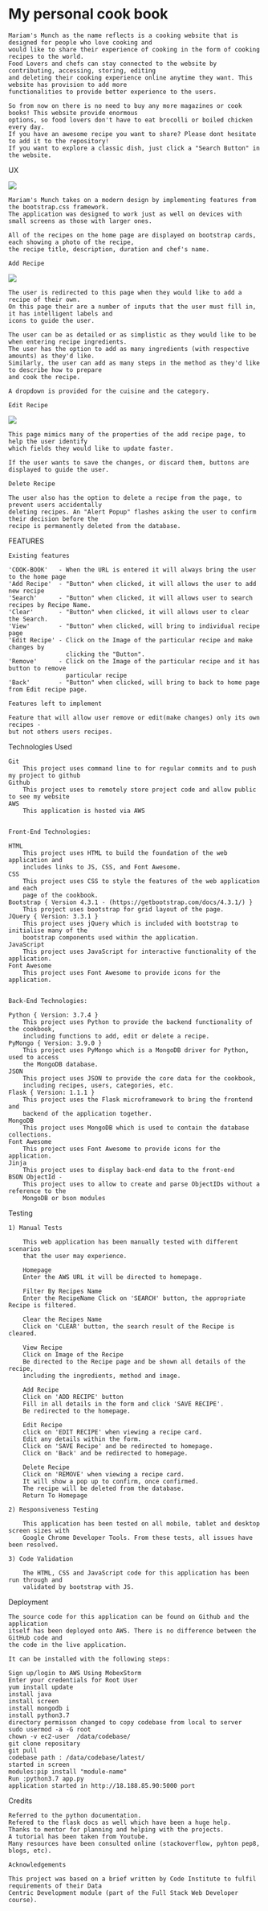 # My personal cook book
		
	Mariam's Munch as the name reflects is a cooking website that is designed for people who love cooking and 
	would like to share their experience of cooking in the form of cooking recipes to the world. 
	Food Lovers and chefs can stay connected to the website by contributing, accessing, storing, editing 
	and deleting their cooking experience online anytime they want. This website has provision to add more 
	functionalities to provide better experience to the users.
		
	So from now on there is no need to buy any more magazines or cook books! This website provide enormous 
	options, so food lovers don't have to eat brocolli or boiled chicken every day. 
	If you have an awesome recipe you want to share? Please dont hesitate to add it to the repository! 
	If you want to explore a classic dish, just click a "Search Button" in the website.
		
UX

![](mockup/home.png)
	
	Mariam's Munch takes on a modern design by implementing features from the bootstrap.css framework.
	The application was designed to work just as well on devices with small screens as those with larger ones.

	All of the recipes on the home page are displayed on bootstrap cards, each showing a photo of the recipe, 
	the recipe title, description, duration and chef's name.
		
	Add Recipe
![](mockup/add-recipe.png)

	The user is redirected to this page when they would like to add a recipe of their own. 
	On this page their are a number of inputs that the user must fill in, it has intelligent labels and 
	icons to guide the user.

	The user can be as detailed or as simplistic as they would like to be when entering recipe ingredients. 
	The user has the option to add as many ingredients (with respective amounts) as they'd like.
	Similarly, the user can add as many steps in the method as they'd like to describe how to prepare 
	and cook the recipe.

	A dropdown is provided for the cuisine and the category.

	Edit Recipe
![](mockup/edit-recipe.png)
		
	This page mimics many of the properties of the add recipe page, to help the user identify 
	which fields they would like to update faster.

	If the user wants to save the changes, or discard them, buttons are displayed to guide the user.

	Delete Recipe

	The user also has the option to delete a recipe from the page, to prevent users accidentally 
	deleting recipes. An "Alert Popup" flashes asking the user to confirm their decision before the 
	recipe is permanently deleted from the database.
		
FEATURES
	
	Existing features
		
	'COOK-BOOK'   - When the URL is entered it will always bring the user to the home page
	'Add Recipe'  - "Button" when clicked, it will allows the user to add new recipe
	'Search'      - "Button" when clicked, it will allows user to search recipes by Recipe Name.
	'Clear'       - "Button" when clicked, it will allows user to clear the Search.
	'View'        - "Button" when clicked, will bring to individual recipe page
	'Edit Recipe' - Click on the Image of the particular recipe and make changes by 
					clicking the "Button".
	'Remove'      - Click on the Image of the particular recipe and it has button to remove 
					particular recipe
	'Back'        - "Button" when clicked, will bring to back to home page from Edit recipe page.

	Features left to implement

	Feature that will allow user remove or edit(make changes) only its own recipes - 
	but not others users recipes.
	
Technologies Used

	Git 
		This project uses command line to for regular commits and to push my project to github
	Github 
		This project uses to remotely store project code and allow public to see my website
	AWS
		This application is hosted via AWS
		
		
	Front-End Technologies:
	
	HTML
		This project uses HTML to build the foundation of the web application and 
		includes links to JS, CSS, and Font Awesome.
	CSS
		This project uses CSS to style the features of the web application and each 
		page of the cookbook.
	Bootstrap { Version 4.3.1 - (https://getbootstrap.com/docs/4.3.1/) }
		This project uses bootstrap for grid layout of the page.
	JQuery { Version: 3.3.1 }
		This project uses jQuery which is included with bootstrap to initialise many of the 
		bootstrap components used within the application.
	JavaScript
		This project uses JavaScript for interactive functionality of the application.
	Font Awesome
		This project uses Font Awesome to provide icons for the application.
		
		
	Back-End Technologies:
	
	Python { Version: 3.7.4 }
		This project uses Python to provide the backend functionality of the cookbook, 
		including functions to add, edit or delete a recipe.	
	PyMongo { Version: 3.9.0 }
		This project uses PyMongo which is a MongoDB driver for Python, used to access 
		the MongoDB database.
	JSON
		This project uses JSON to provide the core data for the cookbook, 
		including recipes, users, categories, etc.
	Flask { Version: 1.1.1 }
		This project uses the Flask microframework to bring the frontend and 
		backend of the application together.
	MongoDB
		This project uses MongoDB which is used to contain the database collections.
	Font Awesome
		This project uses Font Awesome to provide icons for the application.
	Jinja 
		This project uses to display back-end data to the front-end
	BSON ObjectId - 
		This project uses to allow to create and parse ObjectIDs without a reference to the 
		MongoDB or bson modules
		
			
Testing

	1) Manual Tests
	
		This web application has been manually tested with different scenarios 
		that the user may experience.
		
		Homepage
		Enter the AWS URL it will be directed to homepage.
		
		Filter By Recipes Name
		Enter the RecipeName Click on 'SEARCH' button, the appropriate Recipe is filtered.
		
		Clear the Recipes Name
		Click on 'CLEAR' button, the search result of the Recipe is cleared.
		
		View Recipe
		Click on Image of the Recipe
		Be directed to the Recipe page and be shown all details of the recipe, 
		including the ingredients, method and image.
		
		Add Recipe
		Click on 'ADD RECIPE' button
		Fill in all details in the form and click 'SAVE RECIPE'.
		Be redirected to the homepage.
		
		Edit Recipe
		click on 'EDIT RECIPE' when viewing a recipe card.
		Edit any details within the form.
		Click on 'SAVE Recipe' and be redirected to homepage.
		Click on 'Back' and be redirected to homepage.
		
		Delete Recipe
		Click on 'REMOVE' when viewing a recipe card.
		It will show a pop up to confirm, once confirmed.
		The recipe will be deleted from the database.
		Return To Homepage
	
	2) Responsiveness Testing
	
		This application has been tested on all mobile, tablet and desktop screen sizes with 
		Google Chrome Developer Tools. From these tests, all issues have been resolved.

	3) Code Validation

		The HTML, CSS and JavaScript code for this application has been run through and 
		validated by bootstrap with JS.

Deployment
	
	The source code for this application can be found on Github and the application 
	itself has been deployed onto AWS. There is no difference between the GitHub code and 
	the code in the live application.

	It can be installed with the following steps:
	
	Sign up/login to AWS Using MobexStorm
	Enter your credentials for Root User
	yum install update
	install java
	install screen
	install mongodb i
	install python3.7 
	directory permisson changed to copy codebase from local to server 
	sudo usermod -a -G root
	chown -v ec2-user  /data/codebase/
	git clone repositary
	git pull
	codebase path : /data/codebase/latest/
	started in screen 
	modules:pip install "module-name" 
	Run :python3.7 app.py
	application started in http://18.188.85.90:5000 port
	
Credits
	
	Referred to the python documentation.
	Refered to the flask docs as well which have been a huge help.
	Thanks to mentor for planning and helping with the projects.
	A tutorial has been taken from Youtube.
	Many resources have been consulted online (stackoverflow, pyhton pep8, blogs, etc).
	
	Acknowledgements
	
	This project was based on a brief written by Code Institute to fulfil requirements of their Data 
	Centric Development module (part of the Full Stack Web Developer course).

